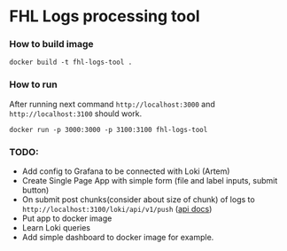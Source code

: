 # FHL Logs processing tool

### How to build image
```shell
docker build -t fhl-logs-tool .
```

### How to run
After running next command `http://localhost:3000` and `http://localhost:3100` should work.
```shell 
docker run -p 3000:3000 -p 3100:3100 fhl-logs-tool
```

### TODO:
 - Add config to Grafana to be connected with Loki (Artem)
 - Create Single Page App with simple form (file and label inputs, submit button)
 - On submit post chunks(consider about size of chunk) of logs to `http://localhost:3100/loki/api/v1/push` ([api docs](https://grafana.com/docs/loki/latest/api/#post-lokiapiv1push))  
 - Put app to docker image 
 - Learn Loki queries
 - Add simple dashboard to docker image for example.